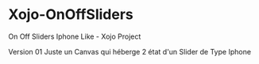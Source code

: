 # Xojo-OnOffSliders
On Off Sliders Iphone Like - Xojo Project

Version 01
Juste un Canvas qui héberge 2 état d'un Slider de Type Iphone
